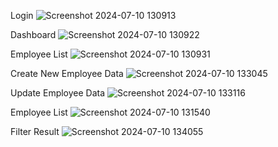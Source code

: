 Login
![Screenshot 2024-07-10 130913](https://github.com/boobalan3484/admin_module-crud/assets/139740118/8afa735e-cd1e-4c0b-a07f-871ce75d1a0b)

Dashboard
![Screenshot 2024-07-10 130922](https://github.com/boobalan3484/admin_module-crud/assets/139740118/b975640f-acbc-4f59-9221-da54a8c0cafc)

Employee List
![Screenshot 2024-07-10 130931](https://github.com/boobalan3484/admin_module-crud/assets/139740118/0601c1c6-78c3-4419-bf97-4653136b10e2)

Create New Employee Data
![Screenshot 2024-07-10 133045](https://github.com/boobalan3484/admin_module-crud/assets/139740118/af40b37b-8bdf-489a-8678-f3124e7a164e)

Update Employee Data
![Screenshot 2024-07-10 133116](https://github.com/boobalan3484/admin_module-crud/assets/139740118/2aa448c5-4153-4b04-b9e9-151a067548bc)

Employee List
![Screenshot 2024-07-10 131540](https://github.com/boobalan3484/admin_module-crud/assets/139740118/d7fa3b66-d024-4cd9-90db-208e10f78219)

Filter Result
![Screenshot 2024-07-10 134055](https://github.com/boobalan3484/admin_module-crud/assets/139740118/d613fe24-8555-4f56-8dd7-2b8ef4df14a9)
